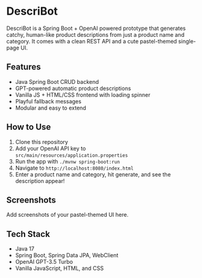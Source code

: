 # DescriBot

DescriBot is a Spring Boot + OpenAI powered prototype that generates catchy, human-like product descriptions from just a product name and category. It comes with a clean REST API and a cute pastel-themed single-page UI.

## Features
- Java Spring Boot CRUD backend
- GPT-powered automatic product descriptions
- Vanilla JS + HTML/CSS frontend with loading spinner
- Playful fallback messages
- Modular and easy to extend

## How to Use
1. Clone this repository
2. Add your OpenAI API key to `src/main/resources/application.properties`
3. Run the app with `./mvnw spring-boot:run`
4. Navigate to `http://localhost:8080/index.html`
5. Enter a product name and category, hit generate, and see the description appear!

## Screenshots
Add screenshots of your pastel-themed UI here.

## Tech Stack
- Java 17
- Spring Boot, Spring Data JPA, WebClient
- OpenAI GPT-3.5 Turbo
- Vanilla JavaScript, HTML, and CSS